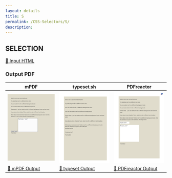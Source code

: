 ```yaml
---
layout: details
title: S
permalink: /CSS-Selectors/S/
description: 
---
```




## SELECTION

[📄 Input HTML](/html/CSS%20Selectors/S/selection.html)

### Output PDF

| mPDF | typeset.sh | PDFreactor |
|---------|---------|---------|
| ![mPDF Preview](mpdf__html_CSS_Selectors_S_selection.html.png) | ![typeset Preview](typeset__html_CSS_Selectors_S_selection.html.png) | ![PDFreactor Preview](pdfreactor__html_CSS_Selectors_S_selection.html.png) |
| [📕 mPDF Output](mpdf__html_CSS_Selectors_S_selection.html.pdf) | [📕 typeset Output](typeset__html_CSS_Selectors_S_selection.html.pdf) | [📕 PDFreactor Output](pdfreactor__html_CSS_Selectors_S_selection.html.pdf) |


